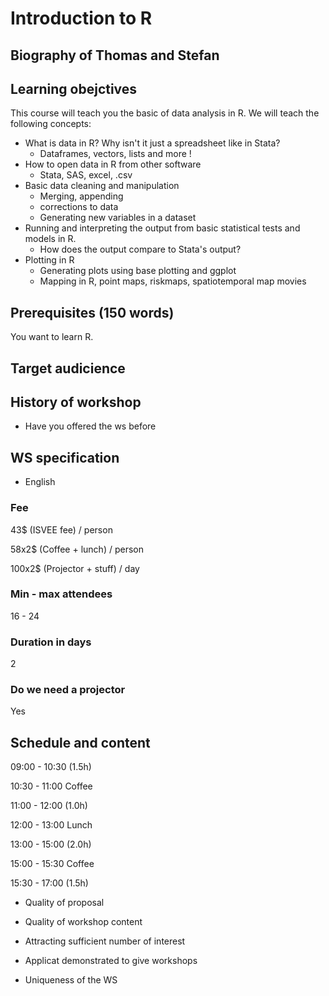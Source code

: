 # Introduction to R

## Biography of Thomas and Stefan

## Learning obejctives

This course will teach you the basic of data analysis in R. We will
teach the following concepts:

* What is data in R? Why isn't it just a spreadsheet like in Stata?
    * Dataframes, vectors, lists and more ! 
* How to open data in R from other software
    * Stata, SAS, excel, .csv
* Basic data cleaning and manipulation
    * Merging, appending
	* corrections to data
	* Generating new variables in a dataset
* Running and interpreting the output from basic statistical tests
and models in R.
	* How does the output compare to Stata's output?
* Plotting in R
	* Generating plots using base plotting and ggplot
	* Mapping in R, point maps, riskmaps, spatiotemporal map movies

## Prerequisites (150 words)

You want to learn R.

## Target audicience

## History of workshop

- Have you offered the ws before

## WS specification

- English

### Fee

43$ (ISVEE fee) / person

58x2$ (Coffee + lunch) / person

100x2$ (Projector + stuff) / day



### Min - max attendees

16 - 24

### Duration in days

2

### Do we need a projector

Yes

## Schedule and content

09:00 - 10:30 (1.5h)

10:30 - 11:00 Coffee

11:00 - 12:00 (1.0h)

12:00 - 13:00 Lunch

13:00 - 15:00 (2.0h)

15:00 - 15:30 Coffee

15:30 - 17:00 (1.5h)

- Quality of proposal

- Quality of workshop content

- Attracting sufficient number of interest

- Applicat demonstrated to give workshops

- Uniqueness of the WS
